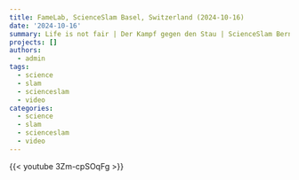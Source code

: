 ```yaml
---
title: FameLab, ScienceSlam Basel, Switzerland (2024-10-16)
date: '2024-10-16'
summary: Life is not fair | Der Kampf gegen den Stau | ScienceSlam Bern {{< youtube 3Zm-cpSOqFg >}}
projects: []
authors:
  - admin
tags:
  - science
  - slam
  - scienceslam
  - video
categories:
  - science
  - slam
  - scienceslam
  - video
---
```


{{< youtube 3Zm-cpSOqFg >}}
